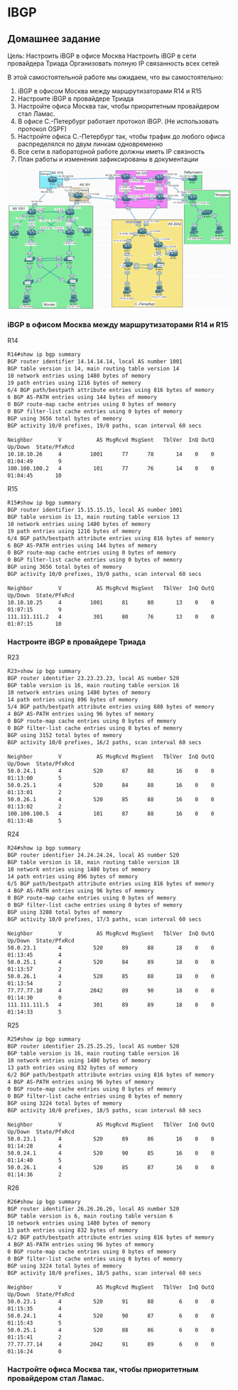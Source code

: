 # IBGP

## Домашнее задание

Цель: Настроить iBGP в офисе Москва Настроить iBGP в сети провайдера Триада Организовать полную IP связанность всех сетей

В этой самостоятельной работе мы ожидаем, что вы самостоятельно:

1. iBGP в офисом Москва между маршрутизаторами R14 и R15
2. Настроите iBGP в провайдере Триада
3. Настройте офиса Москва так, чтобы приоритетным провайдером стал Ламас.
4. В офисе С.-Петербург работает протокол iBGP. (Не использовать протокол OSPF)
5. Настройте офиса С.-Петербург так, чтобы трафик до любого офиса распределялся по двум линкам одновременно
6. Все сети в лабораторной работе должны иметь IP связность
7. План работы и изменения зафиксированы в документации



![EVE_Topology](img/EVE_Topology.png)

### iBGP в офисом Москва между маршрутизаторами R14 и R15

R14

```
R14#show ip bgp summary
BGP router identifier 14.14.14.14, local AS number 1001
BGP table version is 14, main routing table version 14
10 network entries using 1480 bytes of memory
19 path entries using 1216 bytes of memory
6/4 BGP path/bestpath attribute entries using 816 bytes of memory
6 BGP AS-PATH entries using 144 bytes of memory
0 BGP route-map cache entries using 0 bytes of memory
0 BGP filter-list cache entries using 0 bytes of memory
BGP using 3656 total bytes of memory
BGP activity 10/0 prefixes, 19/0 paths, scan interval 60 secs

Neighbor        V           AS MsgRcvd MsgSent   TblVer  InQ OutQ Up/Down  State/PfxRcd
10.10.10.26     4         1001      77      78       14    0    0 01:04:49        9
100.100.100.2   4          101      77      76       14    0    0 01:04:45       10
```

R15

```
R15#show ip bgp summary
BGP router identifier 15.15.15.15, local AS number 1001
BGP table version is 13, main routing table version 13
10 network entries using 1480 bytes of memory
19 path entries using 1216 bytes of memory
6/4 BGP path/bestpath attribute entries using 816 bytes of memory
6 BGP AS-PATH entries using 144 bytes of memory
0 BGP route-map cache entries using 0 bytes of memory
0 BGP filter-list cache entries using 0 bytes of memory
BGP using 3656 total bytes of memory
BGP activity 10/0 prefixes, 19/0 paths, scan interval 60 secs

Neighbor        V           AS MsgRcvd MsgSent   TblVer  InQ OutQ Up/Down  State/PfxRcd
10.10.10.25     4         1001      81      80       13    0    0 01:07:15        9
111.111.111.2   4          301      80      76       13    0    0 01:07:15       10
```

### Настроите iBGP в провайдере Триада

R23

```
R23>show ip bgp summary
BGP router identifier 23.23.23.23, local AS number 520
BGP table version is 16, main routing table version 16
10 network entries using 1480 bytes of memory
14 path entries using 896 bytes of memory
5/4 BGP path/bestpath attribute entries using 680 bytes of memory
4 BGP AS-PATH entries using 96 bytes of memory
0 BGP route-map cache entries using 0 bytes of memory
0 BGP filter-list cache entries using 0 bytes of memory
BGP using 3152 total bytes of memory
BGP activity 10/0 prefixes, 16/2 paths, scan interval 60 secs

Neighbor        V           AS MsgRcvd MsgSent   TblVer  InQ OutQ Up/Down  State/PfxRcd
50.0.24.1       4          520      87      88       16    0    0 01:13:00        5
50.0.25.1       4          520      84      88       16    0    0 01:13:01        2
50.0.26.1       4          520      85      88       16    0    0 01:13:02        2
100.100.100.5   4          101      87      88       16    0    0 01:13:48        5
```

R24

```
R24#show ip bgp summary
BGP router identifier 24.24.24.24, local AS number 520
BGP table version is 18, main routing table version 18
10 network entries using 1480 bytes of memory
14 path entries using 896 bytes of memory
6/5 BGP path/bestpath attribute entries using 816 bytes of memory
4 BGP AS-PATH entries using 96 bytes of memory
0 BGP route-map cache entries using 0 bytes of memory
0 BGP filter-list cache entries using 0 bytes of memory
BGP using 3288 total bytes of memory
BGP activity 10/0 prefixes, 17/3 paths, scan interval 60 secs

Neighbor        V           AS MsgRcvd MsgSent   TblVer  InQ OutQ Up/Down  State/PfxRcd
50.0.23.1       4          520      89      88       18    0    0 01:13:45        4
50.0.25.1       4          520      84      89       18    0    0 01:13:57        2
50.0.26.1       4          520      85      88       18    0    0 01:13:54        2
77.77.77.10     4         2042      89      90       18    0    0 01:14:30        0
111.111.111.5   4          301      89      89       18    0    0 01:14:33        5
```

R25

```
R25#show ip bgp summary
BGP router identifier 25.25.25.25, local AS number 520
BGP table version is 16, main routing table version 16
10 network entries using 1480 bytes of memory
13 path entries using 832 bytes of memory
6/2 BGP path/bestpath attribute entries using 816 bytes of memory
4 BGP AS-PATH entries using 96 bytes of memory
0 BGP route-map cache entries using 0 bytes of memory
0 BGP filter-list cache entries using 0 bytes of memory
BGP using 3224 total bytes of memory
BGP activity 10/0 prefixes, 18/5 paths, scan interval 60 secs

Neighbor        V           AS MsgRcvd MsgSent   TblVer  InQ OutQ Up/Down  State/PfxRcd
50.0.23.1       4          520      89      86       16    0    0 01:14:28        4
50.0.24.1       4          520      90      85       16    0    0 01:14:40        5
50.0.26.1       4          520      85      87       16    0    0 01:14:36        2
```

R26

```
R26#show ip bgp summary
BGP router identifier 26.26.26.26, local AS number 520
BGP table version is 6, main routing table version 6
10 network entries using 1480 bytes of memory
13 path entries using 832 bytes of memory
6/2 BGP path/bestpath attribute entries using 816 bytes of memory
4 BGP AS-PATH entries using 96 bytes of memory
0 BGP route-map cache entries using 0 bytes of memory
0 BGP filter-list cache entries using 0 bytes of memory
BGP using 3224 total bytes of memory
BGP activity 10/0 prefixes, 18/5 paths, scan interval 60 secs

Neighbor        V           AS MsgRcvd MsgSent   TblVer  InQ OutQ Up/Down  State/PfxRcd
50.0.23.1       4          520      91      88        6    0    0 01:15:35        4
50.0.24.1       4          520      90      87        6    0    0 01:15:43        5
50.0.25.1       4          520      88      86        6    0    0 01:15:41        2
77.77.77.14     4         2042      91      89        6    0    0 01:16:24        0
```

### Настройте офиса Москва так, чтобы приоритетным провайдером стал Ламас.
